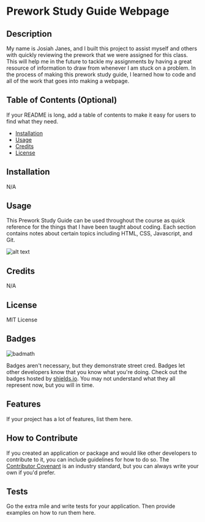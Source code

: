 # Prework Study Guide Webpage

## Description

My name is Josiah Janes, and I built this project to assist myself and others with quickly reviewing the prework that we were assigned for this class. This will help me in the future to tackle my assignments by having a great resource of information to draw from whenever I am stuck on a problem. In the process of making this prework study guide, I learned how to code and all of the work that goes into making a webpage.

## Table of Contents (Optional)

If your README is long, add a table of contents to make it easy for users to find what they need.

- [Installation](#installation)
- [Usage](#usage)
- [Credits](#credits)
- [License](#license)

## Installation

N/A

## Usage

This Prework Study Guide can be used throughout the course as quick reference for the things that I have been taught about coding. Each section contains notes about certain topics including HTML, CSS, Javascript, and Git.

![alt text](assets/images/screenshot.png)

## Credits

N/A

## License

MIT License

## Badges

![badmath](https://img.shields.io/github/languages/top/nielsenjared/badmath)

Badges aren't necessary, but they demonstrate street cred. Badges let other developers know that you know what you're doing. Check out the badges hosted by [shields.io](https://shields.io/). You may not understand what they all represent now, but you will in time.

## Features

If your project has a lot of features, list them here.

## How to Contribute

If you created an application or package and would like other developers to contribute to it, you can include guidelines for how to do so. The [Contributor Covenant](https://www.contributor-covenant.org/) is an industry standard, but you can always write your own if you'd prefer.

## Tests

Go the extra mile and write tests for your application. Then provide examples on how to run them here.
